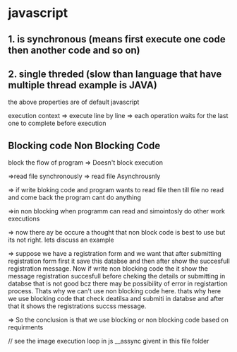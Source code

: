 # javascript

## 1. is synchronous (means first execute one code then another code and so on)

## 2. single threded (slow than language that have multiple thread example is JAVA)

the above properties are of default javascript

execution context
=> execute line by line
=> each operation waits for the last one to complete before execution

## Blocking code Non Blocking Code

block the flow of program => Doesn't block execution

=>read file synchronously => read file Asynchrousnly

=> if write bloking code and program wants to read file then till file no read and come back
the program cant do anything

=>in non blocking when programm can read and simointosly do other work executions

=> now there ay be occure a thought that non block code is best to use but its not right. lets discuss an example

=> suppose we have a registration form and we want that after submitting registration form first it save this databse and then after
show the succesfull registration message.
Now if write non blocking code the it show the message registration succesfull before cheking the details or submitting in databse
that is not good bcz there may be possibility of error in registartion process. Thats why we can't use
non blocking code here.
thats why here we use blocking code that check deatilsa and submiti in databse and after that it shows the registrations succss message.

=> So the conclusion is that we use blocking or non blocking code based on requirments

// see the image execution loop in js \_\_assync givent in this file folder
